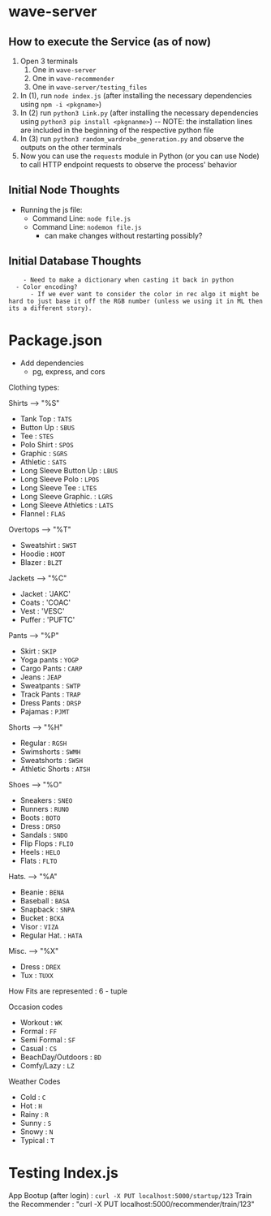 # wave-server
## How to execute the Service (as of now)
1. Open 3 terminals
	1. One in `wave-server`
	2. One in `wave-recommender`
	3. One in `wave-server/testing_files`
2. In (1), run `node index.js` (after installing the necessary dependencies using `npm -i <pkgname>`)
3. In (2) run `python3 Link.py` (after installing the necessary dependencies  using `python3 pip install <pkgnanme>`) -- NOTE: the installation lines are included in the beginning of the respective python file
4. In (3) run `python3 random_wardrobe_generation.py` and observe the outputs on the other terminals
5. Now you can use the `requests` module in Python (or you can use Node) to call HTTP endpoint requests to observe the process' behavior


## Initial Node Thoughts

  - Running the js file:
    - Command Line: `node file.js`
    - Command Line: `nodemon file.js`
      - can make changes without restarting possibly?
## Initial Database Thoughts



        - Need to make a dictionary when casting it back in python
      - Color encoding?
          - If we ever want to consider the color in rec algo it might be hard to just base it off the RGB number (unless we using it in ML then its a different story).

# Package.json
  - Add dependencies
      - pg, express, and cors





Clothing types:

Shirts --> "%S"
- Tank Top                        : `TATS`
- Button Up                      : `SBUS`
- Tee                                 : `STES`
- Polo Shirt                       : `SPOS`
- Graphic                          : `SGRS`
- Athletic                           : `SATS`
- Long Sleeve Button Up : `LBUS`
- Long Sleeve Polo           : `LPOS`
- Long Sleeve Tee            : `LTES`
- Long Sleeve Graphic.    : `LGRS`
- Long Sleeve Athletics   : `LATS`
- Flannel                           : `FLAS`

Overtops --> "%T"
- Sweatshirt                     : `SWST`
- Hoodie                           : `HOOT`
- Blazer                             : `BLZT`


Jackets --> "%C"
- Jacket 			: 'JAKC'
- Coats				: 'COAC'
- Vest				: 'VESC'
- Puffer			: 'PUFTC'

Pants  --> "%P"
- Skirt                                : `SKIP`
- Yoga pants                     : `YOGP`
- Cargo Pants                   : `CARP`
- Jeans                              : `JEAP`
- Sweatpants                    : `SWTP`
- Track Pants                    : `TRAP`
- Dress Pants                    : `DRSP`
- Pajamas                          : `PJMT`

Shorts --> "%H"
- Regular                           : `RGSH`
- Swimshorts                    : `SWMH`
- Sweatshorts                   : `SWSH`  
- Athletic Shorts               : `ATSH`            

Shoes  --> "%O"
- Sneakers                        : `SNEO`
- Runners                          : `RUNO`
- Boots                              : `BOTO`
- Dress                              : `DRSO`
- Sandals                          : `SNDO`
- Flip Flops                       : `FLIO`
- Heels                             : `HELO`
- Flats                               : `FLTO`

Hats.   --> "%A"
- Beanie                           : `BENA`
- Baseball                        : `BASA`
- Snapback                      : `SNPA`
- Bucket                           : `BCKA`
- Visor                              : `VIZA`
- Regular Hat.                  : `HATA`

Misc.  --> "%X"
- Dress                             : `DREX`
- Tux                                 : `TUXX`


How Fits are represented : 6 - tuple

Occasion codes
- Workout : `WK`
- Formal    : `FF`
- Semi Formal : `SF`
- Casual : `CS`
- BeachDay/Outdoors : `BD`
- Comfy/Lazy : `LZ`

Weather Codes
- Cold : `C`
- Hot  : `H`
- Rainy : `R`
- Sunny : `S`
- Snowy : `N`
- Typical : `T`


# Testing Index.js 

App Bootup (after login) : `curl -X PUT localhost:5000/startup/123`
Train the Recommender : "curl -X PUT localhost:5000/recommender/train/123"
